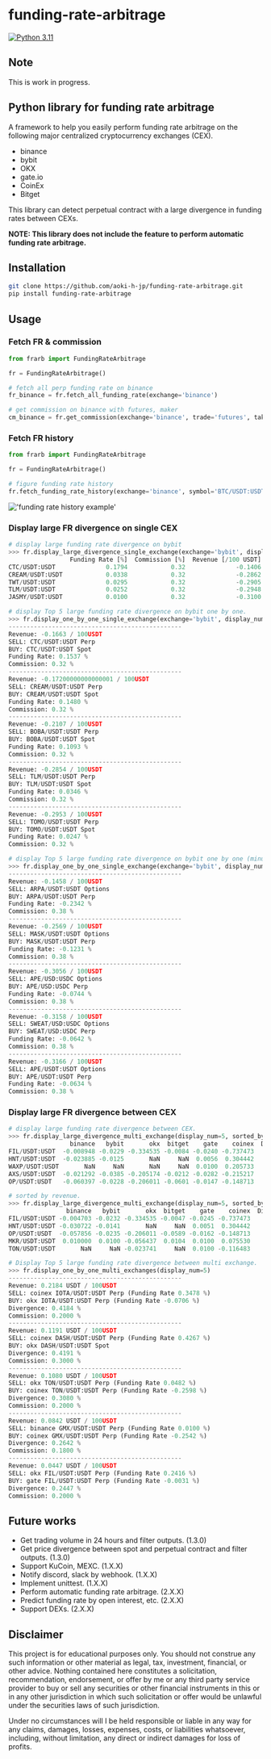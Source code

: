 # funding-rate-arbitrage
[![Python 3.11](https://img.shields.io/badge/python-3.11-blue.svg)](https://www.python.org/downloads/release/python-3110//)

## Note
This is work in progress.

## Python library for funding rate arbitrage

A framework to help you easily perform funding rate arbitrage on the following major centralized cryptocurrency exchanges (CEX).

- binance
- bybit
- OKX
- gate.io
- CoinEx
- Bitget

This library can detect perpetual contract with a large divergence in funding rates between CEXs.

**NOTE: This library does not include the feature to perform automatic funding rate arbitrage.**

## Installation


```bash
git clone https://github.com/aoki-h-jp/funding-rate-arbitrage.git
pip install funding-rate-arbitrage
```

## Usage
### Fetch FR & commission
```python
from frarb import FundingRateArbitrage

fr = FundingRateArbitrage()

# fetch all perp funding rate on binance
fr_binance = fr.fetch_all_funding_rate(exchange='binance')

# get commission on binance with futures, maker
cm_binance = fr.get_commission(exchange='binance', trade='futures', taker=False)
```

### Fetch FR history
```python
from frarb import FundingRateArbitrage

fr = FundingRateArbitrage()

# figure funding rate history
fr.fetch_funding_rate_history(exchange='binance', symbol='BTC/USDT:USDT')
```
!['funding rate history example'](./img/readme_funding_rate_history.png)


### Display large FR divergence on single CEX
```python
# display large funding rate divergence on bybit
>>> fr.display_large_divergence_single_exchange(exchange='bybit', display_num=5)
                 Funding Rate [%]  Commission [%]  Revenue [/100 USDT]
CTC/USDT:USDT              0.1794            0.32              -0.1406
CREAM/USDT:USDT            0.0338            0.32              -0.2862
TWT/USDT:USDT              0.0295            0.32              -0.2905
TLM/USDT:USDT              0.0252            0.32              -0.2948
JASMY/USDT:USDT            0.0100            0.32              -0.3100

# display Top 5 large funding rate divergence on bybit one by one.
>>> fr.display_one_by_one_single_exchange(exchange='bybit', display_num=5)
------------------------------------------------
Revenue: -0.1663 / 100USDT
SELL: CTC/USDT:USDT Perp
BUY: CTC/USDT:USDT Spot
Funding Rate: 0.1537 %
Commission: 0.32 %
------------------------------------------------
Revenue: -0.17200000000000001 / 100USDT
SELL: CREAM/USDT:USDT Perp
BUY: CREAM/USDT:USDT Spot
Funding Rate: 0.1480 %
Commission: 0.32 %
------------------------------------------------
Revenue: -0.2107 / 100USDT
SELL: BOBA/USDT:USDT Perp
BUY: BOBA/USDT:USDT Spot
Funding Rate: 0.1093 %
Commission: 0.32 %
------------------------------------------------
Revenue: -0.2854 / 100USDT
SELL: TLM/USDT:USDT Perp
BUY: TLM/USDT:USDT Spot
Funding Rate: 0.0346 %
Commission: 0.32 %
------------------------------------------------
Revenue: -0.2953 / 100USDT
SELL: TOMO/USDT:USDT Perp
BUY: TOMO/USDT:USDT Spot
Funding Rate: 0.0247 %
Commission: 0.32 %

# display Top 5 large funding rate divergence on bybit one by one (minus FR).
>>> fr.display_one_by_one_single_exchange(exchange='bybit', display_num=5, minus=True)
------------------------------------------------
Revenue: -0.1458 / 100USDT
SELL: ARPA/USDT:USDT Options
BUY: ARPA/USDT:USDT Perp
Funding Rate: -0.2342 %
Commission: 0.38 %
------------------------------------------------
Revenue: -0.2569 / 100USDT
SELL: MASK/USDT:USDT Options
BUY: MASK/USDT:USDT Perp
Funding Rate: -0.1231 %
Commission: 0.38 %
------------------------------------------------
Revenue: -0.3056 / 100USDT
SELL: APE/USD:USDC Options
BUY: APE/USD:USDC Perp
Funding Rate: -0.0744 %
Commission: 0.38 %
------------------------------------------------
Revenue: -0.3158 / 100USDT
SELL: SWEAT/USD:USDC Options
BUY: SWEAT/USD:USDC Perp
Funding Rate: -0.0642 %
Commission: 0.38 %
------------------------------------------------
Revenue: -0.3166 / 100USDT
SELL: APE/USDT:USDT Options
BUY: APE/USDT:USDT Perp
Funding Rate: -0.0634 %
Commission: 0.38 %
```

### Display large FR divergence between CEX
```python
# display large funding rate divergence between CEX.
>>> fr.display_large_divergence_multi_exchange(display_num=5, sorted_by='divergence')
                 binance   bybit       okx  bitget    gate    coinex  Divergence [%]  Commission [%]  Revenue [/100 USDT]
FIL/USDT:USDT  -0.008948 -0.0229 -0.334535 -0.0084 -0.0240 -0.737473        0.729073           0.202             0.527073
HNT/USDT:USDT  -0.023885 -0.0125       NaN     NaN  0.0056  0.304442        0.328327           0.180             0.148327
WAXP/USDT:USDT       NaN     NaN       NaN     NaN  0.0100  0.205733        0.195733           0.500            -0.304267
AXS/USDT:USDT  -0.021292 -0.0385 -0.205174 -0.0212 -0.0282 -0.215217        0.194017           0.202            -0.007983
OP/USDT:USDT   -0.060397 -0.0228 -0.206011 -0.0601 -0.0147 -0.148713        0.191311           0.200            -0.008689

# sorted by revenue. 
>>> fr.display_large_divergence_multi_exchange(display_num=5, sorted_by='revenue')
                binance   bybit       okx  bitget    gate    coinex  Divergence [%]  Commission [%]  Revenue [/100 USDT]
FIL/USDT:USDT -0.004703 -0.0232 -0.334535 -0.0047 -0.0245 -0.737473        0.732773           0.202             0.530773
HNT/USDT:USDT -0.030722 -0.0141       NaN     NaN  0.0051  0.304442        0.335164           0.180             0.155164
OP/USDT:USDT  -0.057856 -0.0235 -0.206011 -0.0589 -0.0162 -0.148713        0.189811           0.200            -0.010189
MKR/USDT:USDT  0.010000  0.0100 -0.056437  0.0104  0.0100  0.075530        0.131967           0.200            -0.068033
TON/USDT:USDT       NaN     NaN -0.023741     NaN  0.0100 -0.116483        0.126483           0.200            -0.073517

# Display Top 5 large funding rate divergence between multi exchange.
>>> fr.display_one_by_one_multi_exchanges(display_num=5)
------------------------------------------------
Revenue: 0.2184 USDT / 100USDT
SELL: coinex IOTA/USDT:USDT Perp (Funding Rate 0.3478 %)
BUY: okx IOTA/USDT:USDT Perp (Funding Rate -0.0706 %)
Divergence: 0.4184 %
Commission: 0.2000 %
------------------------------------------------
Revenue: 0.1191 USDT / 100USDT
SELL: coinex DASH/USDT:USDT Perp (Funding Rate 0.4267 %)
BUY: okx DASH/USDT:USDT Spot
Divergence: 0.4191 %
Commission: 0.3000 %
------------------------------------------------
Revenue: 0.1080 USDT / 100USDT
SELL: okx TON/USDT:USDT Perp (Funding Rate 0.0482 %)
BUY: coinex TON/USDT:USDT Perp (Funding Rate -0.2598 %)
Divergence: 0.3080 %
Commission: 0.2000 %
------------------------------------------------
Revenue: 0.0842 USDT / 100USDT
SELL: binance GMX/USDT:USDT Perp (Funding Rate 0.0100 %)
BUY: coinex GMX/USDT:USDT Perp (Funding Rate -0.2542 %)
Divergence: 0.2642 %
Commission: 0.1800 %
------------------------------------------------
Revenue: 0.0447 USDT / 100USDT
SELL: okx FIL/USDT:USDT Perp (Funding Rate 0.2416 %)
BUY: gate FIL/USDT:USDT Perp (Funding Rate -0.0031 %)
Divergence: 0.2447 %
Commission: 0.2000 %
```

## Future works
- Get trading volume in 24 hours and filter outputs. (1.3.0)
- Get price divergence between spot and perpetual contract and filter outputs. (1.3.0)
- Support KuCoin, MEXC. (1.X.X)
- Notify discord, slack by webhook. (1.X.X)
- Implement unittest. (1.X.X)
- Perform automatic funding rate arbitrage. (2.X.X)
- Predict funding rate by open interest, etc. (2.X.X)
- Support DEXs. (2.X.X)

## Disclaimer
This project is for educational purposes only. You should not construe any such information or other material as legal,
tax, investment, financial, or other advice. Nothing contained here constitutes a solicitation, recommendation,
endorsement, or offer by me or any third party service provider to buy or sell any securities or other financial
instruments in this or in any other jurisdiction in which such solicitation or offer would be unlawful under the
securities laws of such jurisdiction.

Under no circumstances will I be held responsible or liable in any way for any claims, damages, losses, expenses, costs,
or liabilities whatsoever, including, without limitation, any direct or indirect damages for loss of profits.
